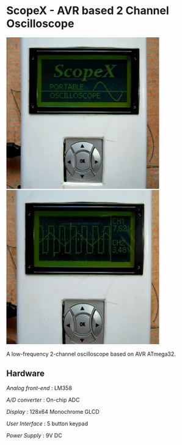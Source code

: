ScopeX - AVR based 2 Channel Oscilloscope
=========================================

<img src="https://github.com/visakhanc/ScopeX/blob/master/pic/pic1.jpg" width="400">    <img src="https://github.com/visakhanc/ScopeX/blob/master/pic/pic2.jpg" width="400">

A low-frequency 2-channel oscilloscope based on AVR ATmega32. 


Hardware
--------
	

_Analog front-end_ : LM358
	
_A/D converter_ : On-chip ADC

_Display_ : 128x64 Monochrome GLCD

_User Interface_ : 5 button keypad

_Power Supply_ : 9V DC





